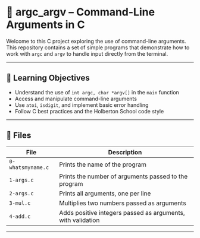 # 🧠 argc_argv – Command-Line Arguments in C

Welcome to this C project exploring the use of command-line arguments.  
This repository contains a set of simple programs that demonstrate how to work with `argc` and `argv` to handle input directly from the terminal.

---

## 📌 Learning Objectives

- Understand the use of `int argc, char *argv[]` in the `main` function
- Access and manipulate command-line arguments
- Use `atoi`, `isdigit`, and implement basic error handling
- Follow C best practices and the Holberton School code style

---

## 📁 Files

| File              | Description |
|-------------------|-------------|
| `0-whatsmyname.c` | Prints the name of the program |
| `1-args.c`        | Prints the number of arguments passed to the program |
| `2-args.c`        | Prints all arguments, one per line |
| `3-mul.c`         | Multiplies two numbers passed as arguments |
| `4-add.c`         | Adds positive integers passed as arguments, with validation |

---
